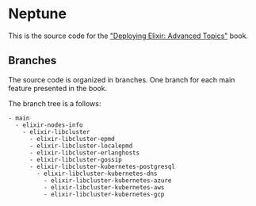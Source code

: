 # Neptune

This is the source code for the ["Deploying Elixir: Advanced Topics"](https://store.miguelcoba.com/l/advancedtopics) book.

## Branches

The source code is organized in branches. One branch for each main feature presented in the book.

The branch tree is a follows:


```
- main
  - elixir-nodes-info
    - elixir-libcluster
      - elixir-libcluster-epmd
      - elixir-libcluster-localepmd
      - elixir-libcluster-erlanghosts
      - elixir-libcluster-gossip
      - elixir-libcluster-kubernetes-postgresql
        - elixir-libcluster-kubernetes-dns
          - elixir-libcluster-kubernetes-azure
          - elixir-libcluster-kubernetes-aws
          - elixir-libcluster-kubernetes-gcp
```

